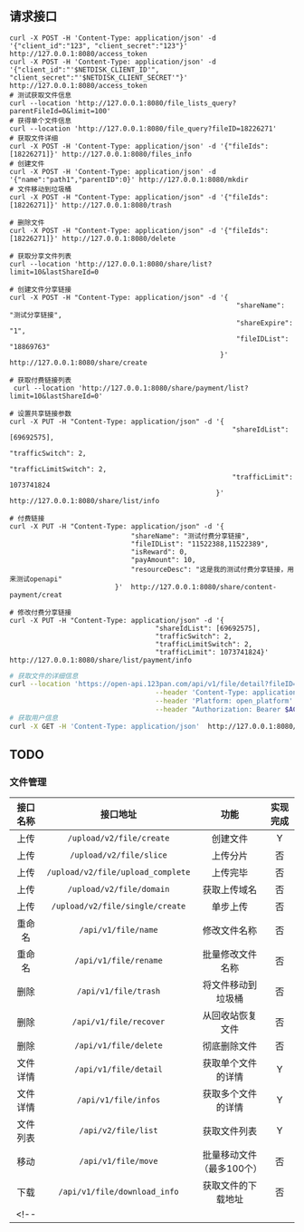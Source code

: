 #

## 请求接口

```fish
curl -X POST -H 'Content-Type: application/json' -d '{"client_id":"123", "client_secret":"123"}' http://127.0.0.1:8080/access_token
curl -X POST -H 'Content-Type: application/json' -d '{"client_id":"'$NETDISK_CLIENT_ID'", "client_secret":"'$NETDISK_CLIENT_SECRET'"}' http://127.0.0.1:8080/access_token
# 测试获取文件信息
curl --location 'http://127.0.0.1:8080/file_lists_query?parentFileId=0&limit=100'
# 获得单个文件信息
curl --location 'http://127.0.0.1:8080/file_query?fileID=18226271'
# 获取文件详细
curl -X POST -H 'Content-Type: application/json' -d '{"fileIds":[18226271]}' http://127.0.0.1:8080/files_info
# 创建文件
curl -X POST -H 'Content-Type: application/json' -d '{"name":"path1","parentID":0}' http://127.0.0.1:8080/mkdir
# 文件移动到垃圾桶
curl -X POST -H "Content-Type: application/json" -d '{"fileIds": [18226271]}' http://127.0.0.1:8080/trash

# 删除文件
curl -X POST -H "Content-Type: application/json" -d '{"fileIds": [18226271]}' http://127.0.0.1:8080/delete

# 获取分享文件列表
curl --location 'http://127.0.0.1:8080/share/list?limit=10&lastShareId=0

# 创建文件分享链接
curl -X POST -H "Content-Type: application/json" -d '{
                                                        "shareName": "测试分享链接",
                                                        "shareExpire": "1",
                                                        "fileIDList": "18869763"
                                                    }'  http://127.0.0.1:8080/share/create

# 获取付费链接列表
 curl --location 'http://127.0.0.1:8080/share/payment/list?limit=10&lastShareId=0'

# 设置共享链接参数
curl -X PUT -H "Content-Type: application/json" -d '{
                                                       "shareIdList": [69692575],
                                                       "trafficSwitch": 2,
                                                       "trafficLimitSwitch": 2,
                                                       "trafficLimit": 1073741824
                                                   }'  http://127.0.0.1:8080/share/list/info

# 付费链接
curl -X PUT -H "Content-Type: application/json" -d '{
                              "shareName": "测试付费分享链接",
                              "fileIDList": "11522388,11522389",
                              "isReward": 0,
                              "payAmount": 10,
                              "resourceDesc": "这是我的测试付费分享链接，用来测试openapi"
                          }'  http://127.0.0.1:8080/share/content-payment/creat

# 修改付费分享链接
curl -X PUT -H "Content-Type: application/json" -d '{
                                    "shareIdList": [69692575],
                                    "trafficSwitch": 2,
                                    "trafficLimitSwitch": 2,
                                    "trafficLimit": 1073741824}'  http://127.0.0.1:8080/share/list/payment/info
```

```bash
# 获取文件的详细信息
curl --location 'https://open-api.123pan.com/api/v1/file/detail?fileID=18226271' \
                                    --header 'Content-Type: application/json' \
                                    --header 'Platform: open_platform' \
                                    --header "Authorization: Bearer $ACCESS_TOKEN"
# 获取用户信息
curl -X GET -H 'Content-Type: application/json'  http://127.0.0.1:8080/user_info


```

## TODO

### 文件管理

|接口名称|接口地址|功能|实现完成|
|:---:|:-----:|:-----:|:-----:|
|上传|`/upload/v2/file/create`|创建文件|Y|
|上传|`/upload/v2/file/slice`|上传分片|否|
|上传|`/upload/v2/file/upload_complete`|上传完毕|否|
|上传|`/upload/v2/file/domain`|获取上传域名|否|
|上传|`/upload/v2/file/single/create`|单步上传|否|
|重命名|`/api/v1/file/name`|修改文件名称|否|
|重命名|`/api/v1/file/rename`|批量修改文件名称|否|
|删除|`/api/v1/file/trash`|将文件移动到垃圾桶|否|
|删除|`/api/v1/file/recover`|从回收站恢复文件|否|
|删除|`/api/v1/file/delete`|彻底删除文件|否|
|文件详情|`/api/v1/file/detail`|获取单个文件的详情|Y|
|文件详情|`/api/v1/file/infos`|获取多个文件的详情|Y|
|文件列表|`/api/v2/file/list`|获取文件列表|Y|
|移动|`/api/v1/file/move`|批量移动文件（最多100个）|否|
|下载|`/api/v1/file/download_info`|获取文件的下载地址|否|
<!-- ||||| -->
